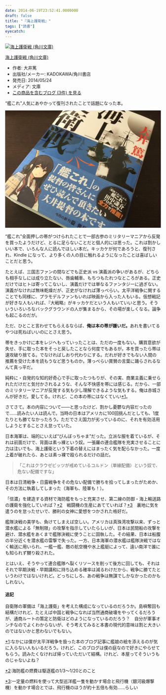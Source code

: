 ```yaml
---
date: 2014-06-19T23:52:41.0000000
draft: false
title: "『海上護衛戦』"
tags: ["読書"]
eyecatch: 
---
```

<p><div class="hatena-asin-detail"><a href="http://www.amazon.co.jp/exec/obidos/ASIN/4041015987/bestylesnet-22/"><img src="http://ecx.images-amazon.com/images/I/51SZXBMHOzL._SL160_.jpg" class="hatena-asin-detail-image" alt="海上護衛戦 (角川文庫)" title="海上護衛戦 (角川文庫)"></a><div class="hatena-asin-detail-info"><p class="hatena-asin-detail-title"><a href="http://www.amazon.co.jp/exec/obidos/ASIN/4041015987/bestylesnet-22/">海上護衛戦 (角川文庫)</a></p><ul><li><span class="hatena-asin-detail-label">作者:</span> 大井篤</li><li><span class="hatena-asin-detail-label">出版社/メーカー:</span> KADOKAWA/角川書店</li><li><span class="hatena-asin-detail-label">発売日:</span> 2014/05/24</li><li><span class="hatena-asin-detail-label">メディア:</span> 文庫</li><li><a href="http://d.hatena.ne.jp/asin/4041015987/bestylesnet-22" target="_blank">この商品を含むブログ (3件) を見る</a></li></ul></div><div class="hatena-asin-detail-foot"></div></div></p><p>“艦これ”人気にあやかって復刊されたことで話題になった本。</p><p><span itemscope itemtype="http://schema.org/Photograph"><img src="20140526142929.jpg" alt="f:id:daruyanagi:20140526142929j:plain" title="f:id:daruyanagi:20140526142929j:plain" class="hatena-fotolife" itemprop="image"></span></p><p>“艦これ”全面押しの帯がつけられたことで一部古参のミリタリーマニアから反発を買ったようだけど、とるに足らないことだと個人的には思った。これは割かしいい本で、いろんな人に読んでほしい本だ。キッカケが何であろうと、復刊され、Kindle になって、より多くの人の目に触れるようになったことは喜ばしいことだと思う。</p><p>たとえば、三国志ファンの間などでも正史派 vs 演義派の争いがあるが、どちらも相手なしには成り立たない、唇歯輔車、もちつもたれつなところがある。正史だけではヒトは寄ってこないし、演義だけでは単なるファンタジーに過ぎない。演義がなければ無味乾燥だが、正史がなければ薄っぺらい。太平洋戦争に関することでも同様に、プラモデルファンもいれば映画から入った人もいる。仮想戦記が好きな人もいれば、『大戦略』がキッカケだという人もいていいと思う。そういういろいろなバックグラウンドの人が集まるから、その場が楽しくなる。論争も起こるのだが。</p><p>ただ、ひとこと言わせてもらえるならば、<b>俺は本の帯が嫌いだ。</b>あれを書いてるやつは死ねばいいのにとさえ思う。</p><p>帯をきっかけに本をレジへもっていったことは、ただの一度もない。購買意欲が失せ、手に取った本をそっと戻したことなら何度でもあるが。本を買ったら帯は速攻破り捨てる。でなければしおり代わりにする。だれが好きでもない人間の推薦を受けた本を読もうなど思うものか。薄っぺらい賞賛の言葉に踊らされるなんて真っ平だ。</p><p>純粋に・自発的な知的好奇心で手に取ったつもりが、その実、商業主義に乗せられただけだと気付かされるような、そんな不快感を帯には感じる。だから、一部のミリタリーマニアが反発する気も少し理解できるような気もする。俺は赤城さんが好きだ。愛してる。けれど、この本の帯にはなくていい<a href="#f-17a312c7" name="fn-17a312c7" title="なかには僕が太平洋戦争を扱った本のブログ記事に艦娘の絵を添えるのが気に入らない人もいるだろう。けれど、このブログは僕の庭なので好きにやらせてもらう。読みたくなければ帰っていただいて結構。けれど、本屋ってそういうものじゃないよね？">*1</a>。</p><p>さてさて。本の内容について――と思ったけど、割かし憂鬱な内容だったので……読みたい人は読んで。当時の日本はアメリカに100回挑んだとしても、1度たりとも勝てなかったろう。ただでさえ国力が劣っているのに、それを有効活用しようとすることさえ怠っていた。</p><p>日本海軍は、端的にいえば“びんぼっちゃま”だった。立派な服を着ているが、それは前面だけで、背面は素っ裸という奴。一張羅の連合艦隊を充実させることに力は注いでも、海上護衛という下着の替えにはまったく気を配らなかった。一度上着が破れたら、あとは素っ裸で殴られるだけの話だ。</p>

<blockquote>
<p>「これはクラウゼビッツが戒めているコルドン（単線配備）という奴で、危ない配備ですな」</p>

</blockquote>
<p>日本は日清戦争・日露戦争をその危ない配備で勝ちを拾ってしまったがためか、その方法に執着してしまった（海軍も、陸軍も！）。</p><p>「信濃」を建造する資材で海防艦をもっと充実させ、第二線の防御・海上輸送路の護衛を強化していれば？<a href="#f-9944cdde" name="fn-9944cdde" title="海防艦の燃費は駆逐艦の1/3～1/20とのこと">*2</a>　戦闘機の生産にあてていれば？<a href="#f-87ab490a" name="fn-87ab490a" title="一定量の燃料を使って大型巡洋艦一隻を動かす場合と飛行機（銀河級爆撃機）を動かす場合とでは、飛行機のほうが約十五倍も有効……らしい">*3</a>　裏地に気を遣うのを怠ったせいで、勝利の女神に愛想をつかされた格好だ。</p><p>艦隊決戦の美学も、負けてしまえば空しい。アメリカは真珠湾攻撃以来、ずっと潜水艦による「無制限」の攻撃を指示していたらしいが、日本は民間船の攻撃を避け、潜水艦をあくまで艦隊決戦に使うことに固執した。その結果、日本は船腹の半分近くを潜水艦の雷撃で失った。一方、日本海軍の潜水艦は艦隊決戦ではなく輸送に用いられ、一艦一艦、敵の航空機や水上艦艇によって、遠い南洋で誰にも知られず嬲り殺された。</p><p>とはいえ、そうやって連合艦隊へ裂くリソースを削って後方に回しても、それはそれで早期決戦・早期講和に持ち込める確率は減るわけだから、戦争に勝てたというわけではないけれど。どっちにしろ、あの戦争は無謀でしかなかったのかもしれない。</p>

<div class="section">
<h4>追記</h4>
<p>自衛隊の軍備は「海上護衛」を考えた構成になっているのだろうか。島嶼奪回も結構だけれど、たとえば中国と戦争になれば当然通商破壊をやってくるだろうが、通商ルートの策定と防衛はどのようになっているのだろう？　自分が軍事オンチなのでよくわからないが、そう考えてみると本書の現代的意味は割と大きいのではないかと思わないでもない。</p>

</div><div class="footnote">
<p class="footnote"><a href="#fn-17a312c7" name="f-17a312c7" class="footnote-number">*1</a><span class="footnote-delimiter">:</span><span class="footnote-text">なかには僕が太平洋戦争を扱った本のブログ記事に艦娘の絵を添えるのが気に入らない人もいるだろう。けれど、このブログは僕の庭なので好きにやらせてもらう。読みたくなければ帰っていただいて結構。けれど、本屋ってそういうものじゃないよね？</span></p>
<p class="footnote"><a href="#fn-9944cdde" name="f-9944cdde" class="footnote-number">*2</a><span class="footnote-delimiter">:</span><span class="footnote-text">海防艦の燃費は駆逐艦の1/3～1/20とのこと</span></p>
<p class="footnote"><a href="#fn-87ab490a" name="f-87ab490a" class="footnote-number">*3</a><span class="footnote-delimiter">:</span><span class="footnote-text">一定量の燃料を使って大型巡洋艦一隻を動かす場合と飛行機（銀河級爆撃機）を動かす場合とでは、飛行機のほうが約十五倍も有効……らしい</span></p>
</div>